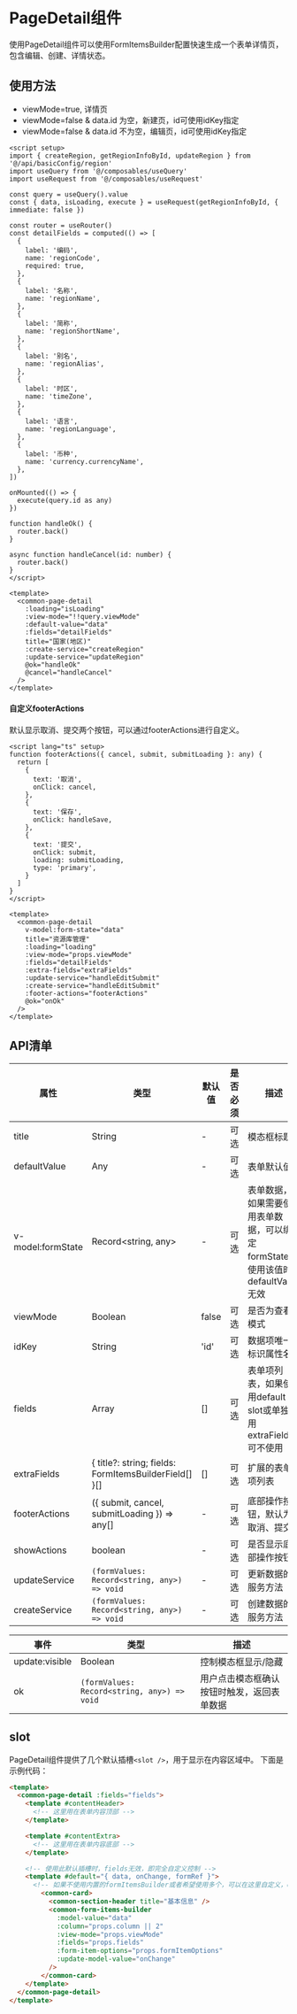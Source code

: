 # PageDetail组件
使用PageDetail组件可以使用FormItemsBuilder配置快速生成一个表单详情页，包含编辑、创建、详情状态。

<demo src="./demos/demo.vue" />

## 使用方法
- viewMode=true,  详情页
- viewMode=false & data.id 为空，新建页，id可使用idKey指定
- viewMode=false & data.id 不为空，编辑页，id可使用idKey指定

``` vue
<script setup>
import { createRegion, getRegionInfoById, updateRegion } from '@/api/basicConfig/region'
import useQuery from '@/composables/useQuery'
import useRequest from '@/composables/useRequest'

const query = useQuery().value
const { data, isLoading, execute } = useRequest(getRegionInfoById, { immediate: false })

const router = useRouter()
const detailFields = computed(() => [
  {
    label: '编码',
    name: 'regionCode',
    required: true,
  },
  {
    label: '名称',
    name: 'regionName',
  },
  {
    label: '简称',
    name: 'regionShortName',
  },
  {
    label: '别名',
    name: 'regionAlias',
  },
  {
    label: '时区',
    name: 'timeZone',
  },
  {
    label: '语言',
    name: 'regionLanguage',
  },
  {
    label: '币种',
    name: 'currency.currencyName',
  },
])

onMounted(() => {
  execute(query.id as any)
})

function handleOk() {
  router.back()
}

async function handleCancel(id: number) {
  router.back()
}
</script>

<template>
  <common-page-detail
    :loading="isLoading"
    :view-mode="!!query.viewMode"
    :default-value="data"
    :fields="detailFields"
    title="国家(地区)"
    :create-service="createRegion"
    :update-service="updateRegion"
    @ok="handleOk"
    @cancel="handleCancel"
  />
</template>
```

#### 自定义footerActions
默认显示取消、提交两个按钮，可以通过footerActions进行自定义。
```vue
<script lang="ts" setup>
function footerActions({ cancel, submit, submitLoading }: any) {
  return [
    {
      text: '取消',
      onClick: cancel,
    },
    {
      text: '保存',
      onClick: handleSave,
    },
    {
      text: '提交',
      onClick: submit,
      loading: submitLoading,
      type: 'primary',
    }
  ]
}
</script>

<template>
  <common-page-detail
    v-model:form-state="data"
    title="资源库管理"
    :loading="loading"
    :view-mode="props.viewMode"
    :fields="detailFields"
    :extra-fields="extraFields"
    :update-service="handleEditSubmit"
    :create-service="handleEditSubmit"
    :footer-actions="footerActions"
    @ok="onOk"
  />
</template>
```

## API清单

| 属性 | 类型 | 默认值 | 是否必须 | 描述 |
| --- | --- | --- | --- | --- |
| title | String | - | 可选 | 模态框标题 |
| defaultValue | Any | - | 可选 | 表单默认值 |
| v-model:formState | Record<string, any> | - | 可选 | 表单数据，如果需要使用表单数据，可以绑定formState，使用该值时defaultValue无效 |
| viewMode | Boolean | false | 可选 | 是否为查看模式 |
| idKey | String | 'id' | 可选 | 数据项唯一标识属性名 |
| fields | Array | [] | 可选 | 表单项列表，如果使用default slot或单独使用extraFields可不使用 |
| extraFields | { title?: string; fields: FormItemsBuilderField[] }[] | [] | 可选 | 扩展的表单项列表 |
| footerActions | ({ submit, cancel, submitLoading }) => any[] | - | 可选 | 底部操作按钮，默认为取消、提交 |
| showActions | boolean | - | 可选 | 是否显示底部操作按钮 |
| updateService | `(formValues: Record<string, any>) => void` | - | 可选 | 更新数据的服务方法 |
| createService | `(formValues: Record<string, any>) => void` | - | 可选 | 创建数据的服务方法 |

| 事件 | 类型 | 描述 |
| --- | --- | --- |
| update:visible | Boolean | 控制模态框显示/隐藏 |
| ok | `(formValues: Record<string, any>) => void` | 用户点击模态框确认按钮时触发，返回表单数据 |

## slot
PageDetail组件提供了几个默认插槽`<slot />`，用于显示在内容区域中。
下面是示例代码：

```html
<template>
  <common-page-detail :fields="fields">
    <template #contentHeader>
      <!-- 这里用在表单内容顶部 -->
    </template>

    <template #contentExtra>
      <!-- 这里用在表单内容底部 -->
    </template>

    <!-- 使用此默认插槽时，fields无效，即完全自定义控制 -->
    <template #default="{ data, onChange, formRef }">
      <!-- 如果不使用内置的formItemsBuilder或者希望使用多个，可以在这里自定义，data为表单数据，数据变更后需手工触发onChange -->
        <common-card>
          <common-section-header title="基本信息" />
          <common-form-items-builder
            :model-value="data"
            :column="props.column || 2"
            :view-mode="props.viewMode"
            :fields="props.fields"
            :form-item-options="props.formItemOptions"
            :update-model-value="onChange"
          />
        </common-card>
    </template>
  </common-page-detail>
</template>
```
